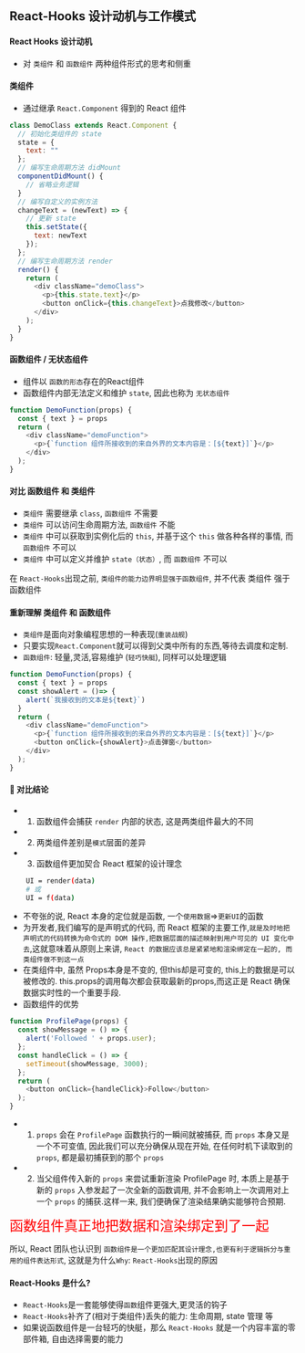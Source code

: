 ## React-Hooks 设计动机与工作模式

#### React Hooks 设计动机
- 对 `类组件` 和 `函数组件` 两种组件形式的思考和侧重

#### 类组件
- 通过继承 `React.Component` 得到的 React 组件
```js
class DemoClass extends React.Component {
  // 初始化类组件的 state
  state = {
    text: ""
  };
  // 编写生命周期方法 didMount
  componentDidMount() {
    // 省略业务逻辑
  }
  // 编写自定义的实例方法
  changeText = (newText) => {
    // 更新 state
    this.setState({
      text: newText
    });
  };
  // 编写生命周期方法 render
  render() {
    return (
      <div className="demoClass">
        <p>{this.state.text}</p>
        <button onClick={this.changeText}>点我修改</button>
      </div>
    );
  }
}
```

#### 函数组件 / 无状态组件
- 组件以 `函数的形态`存在的React组件
- 函数组件内部无法定义和维护 `state`, 因此也称为 `无状态组件`
```js
function DemoFunction(props) {
  const { text } = props
  return (
    <div className="demoFunction">
      <p>{`function 组件所接收到的来自外界的文本内容是：[${text}]`}</p>
    </div>
  );
}
```

#### 对比 函数组件 和 类组件
- `类组件` 需要继承 `class`,  `函数组件` 不需要
- `类组件` 可以访问生命周期方法,  `函数组件` 不能
- `类组件` 中可以获取到实例化后的 `this`, 并基于这个 `this` 做各种各样的事情, 而 `函数组件` 不可以
- `类组件` 中可以定义并维护 `state（状态）`, 而 `函数组件` 不可以

在 `React-Hooks`出现之前, `类组件的能力边界明显强于函数组件`, 并不代表 类组件 强于 函数组件

#### 重新理解 类组件 和 函数组件
- `类组件`是面向对象编程思想的一种表现(`重装战舰`)
- 只要实现`React.Component`就可以得到父类中所有的东西,等待去调度和定制.
- `函数组件`: 轻量,灵活,容易维护 (`轻巧快艇`), 同样可以处理逻辑
```js
function DemoFunction(props) {
  const { text } = props 
  const showAlert = ()=> {
    alert(`我接收到的文本是${text}`)
  } 
  return (
    <div className="demoFunction">
      <p>{`function 组件所接收到的来自外界的文本内容是：[${text}]`}</p>
      <button onClick={showAlert}>点击弹窗</button>
    </div>
  );
}
```

#### 💛 对比结论
- 1. 函数组件会捕获 `render` 内部的状态, 这是两类组件最大的不同
- 2. 两类组件差别是`模式`层面的差异
- 3. 函数组件更加契合 React 框架的设计理念
```bash
    UI = render(data)
    # 或
    UI = f(data)
```
- 不夸张的说, React 本身的定位就是函数, 一个`使用数据`=>`更新UI`的函数
- 为开发者,我们编写的是声明式的代码, 而 React 框架的主要工作,`就是及时地把声明式的代码转换为命令式的 DOM 操作,把数据层面的描述映射到用户可见的 UI 变化中去`,这就意味着从原则上来讲, `React 的数据应该总是紧紧地和渲染绑定在一起的, 而类组件做不到这一点`
- 在类组件中, 虽然 Props本身是不变的, 但this却是可变的, this上的数据是可以被修改的. this.props的调用每次都会获取最新的props,而这正是 React 确保数据实时性的一个重要手段.
- 函数组件的优势
```js
function ProfilePage(props) {
  const showMessage = () => {
    alert('Followed ' + props.user);
  };
  const handleClick = () => {
    setTimeout(showMessage, 3000);
  };
  return (
    <button onClick={handleClick}>Follow</button>
  );
}
```
- 1. `props` 会在 `ProfilePage` 函数执行的一瞬间就被捕获, 而 `props` 本身又是一个不可变值, 因此我们可以充分确保从现在开始, 在任何时机下读取到的 `props`, 都是最初捕获到的那个 `props`
- 2. 当父组件传入新的 `props` 来尝试重新渲染 ProfilePage 时, 本质上是基于新的 `props` 入参发起了一次全新的函数调用, 并不会影响上一次调用对上一个 `props` 的捕获.这样一来, 我们便确保了渲染结果确实能够符合预期.
  
<font color="#FF0000" size="5">函数组件真正地把数据和渲染绑定到了一起</font>

所以, React 团队也认识到 `函数组件是一个更加匹配其设计理念,也更有利于逻辑拆分与重用的组件表达形式`, 这就是为什么`Why`: `React-Hooks`出现的原因


#### React-Hooks 是什么?
- `React-Hooks`是一套能够使得`函数`组件更强大,更灵活的钩子
- `React-Hooks`补齐了(相对于类组件)丢失的能力: 生命周期, state 管理 等
- 如果说函数组件是一台轻巧的快艇，那么 `React-Hooks` 就是一个内容丰富的零部件箱, 自由选择需要的能力